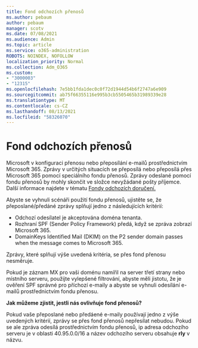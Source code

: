 ```yaml
---
title: Fond odchozích přenosů
ms.author: pebaum
author: pebaum
manager: scotv
ms.date: 07/08/2021
ms.audience: Admin
ms.topic: article
ms.service: o365-administration
ROBOTS: NOINDEX, NOFOLLOW
localization_priority: Normal
ms.collection: Adm_O365
ms.custom:
- "3000003"
- "12315"
ms.openlocfilehash: 7e5bb1fda1dec0c0f72d1944d54b6f2747a6e909
ms.sourcegitcommit: ab75f66355116e995b3cb5505465b31989339e28
ms.translationtype: MT
ms.contentlocale: cs-CZ
ms.lasthandoff: 08/13/2021
ms.locfileid: "58326070"
---
```

# <a name="outbound-relay-pool"></a>Fond odchozích přenosů

Microsoft v konfiguraci přenosu nebo přeposílání e-mailů prostřednictvím Microsoft 365. Zprávy v určitých situacích se přeposílá nebo přeposílá přes Microsoft 365 pomocí speciálního fondu přenosů. Zprávy odeslané pomocí fondu přenosů by mohly skončit ve složce nevyžádané pošty příjemce. Další informace najdete v tématu [Fondy odchozích doručení.](https://docs.microsoft.com/microsoft-365/security/office-365-security/high-risk-delivery-pool-for-outbound-messages#relay-pool)

Abyste se vyhnuli scénáři použití fondu přenosů, ujistěte se, že přeposlané/předáné zprávy splňují jedno z následujících kritérií:

- Odchozí odesílatel je akceptována doména tenanta.
- Rozhraní SPF (Sender Policy Framework) předá, když se zpráva zobrazí Microsoft 365.
- DomainKeys Identified Mail (DKIM) on the P2 sender domain passes when the message comes to Microsoft 365.
 
Zprávy, které splňují výše uvedená kritéria, se přes fond přenosu nesměruje.

Pokud je záznam MX pro vaši doménu namířil na server třetí strany nebo místního serveru, použijte vylepšené filtrování, abyste měli jistotu, že je ověření SPF správné pro příchozí e-maily a abyste se vyhnuli odesílání e-mailů prostřednictvím fondu přenosu.

**Jak můžeme zjistit, jestli nás ovlivňuje fond přenosů?**

Pokud vaše přeposlané nebo předáené e-maily používají jedno z výše uvedených kritérií, zprávy se přes fond přenosů nepřesílat nebudou. Pokud se ale zpráva odesílá prostřednictvím fondu přenosů, ip adresa odchozího serveru je v oblasti 40.95.0.0/16 a název odchozího serveru obsahuje **rly** v názvu.

